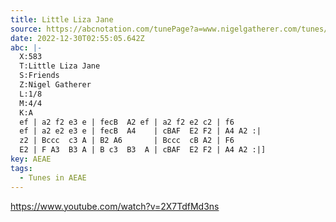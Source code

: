 ```yaml
---
title: Little Liza Jane
source: https://abcnotation.com/tunePage?a=www.nigelgatherer.com/tunes/abc/tb12/0032
date: 2022-12-30T02:55:05.642Z
abc: |-
  X:583
  T:Little Liza Jane
  S:Friends
  Z:Nigel Gatherer
  L:1/8
  M:4/4
  K:A
  ef | a2 f2 e3 e | fecB  A2 ef | a2 f2 e2 c2 | f6
  ef | a2 e2 e3 e | fecB  A4    | cBAF  E2 F2 | A4 A2 :|
  z2 | Bccc  c3 A | B2 A6       | Bccc  cB A2 | F6 
  E2 | F A3  B3 A | B c3  B3  A | cBAF  E2 F2 | A4 A2 :|]
key: AEAE
tags:
  - Tunes in AEAE
---
```

https://www.youtube.com/watch?v=2X7TdfMd3ns